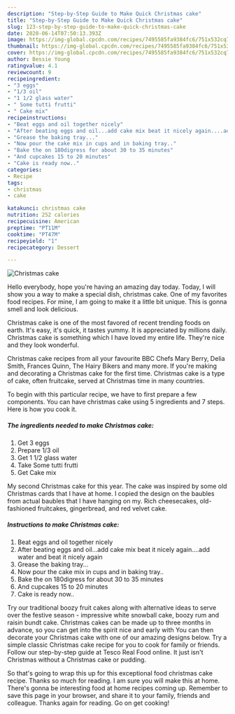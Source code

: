 ```yaml
---
description: "Step-by-Step Guide to Make Quick Christmas cake"
title: "Step-by-Step Guide to Make Quick Christmas cake"
slug: 123-step-by-step-guide-to-make-quick-christmas-cake
date: 2020-06-14T07:50:13.393Z
image: https://img-global.cpcdn.com/recipes/7495585fa9384fc6/751x532cq70/christmas-cake-recipe-main-photo.jpg
thumbnail: https://img-global.cpcdn.com/recipes/7495585fa9384fc6/751x532cq70/christmas-cake-recipe-main-photo.jpg
cover: https://img-global.cpcdn.com/recipes/7495585fa9384fc6/751x532cq70/christmas-cake-recipe-main-photo.jpg
author: Bessie Young
ratingvalue: 4.1
reviewcount: 9
recipeingredient:
- "3 eggs"
- "1/3 oil"
- "1 1/2 glass water"
- " Some tutti frutti"
- " Cake mix"
recipeinstructions:
- "Beat eggs and oil together nicely"
- "After beating eggs and oil...add cake mix beat it nicely again....add water and beat it nicely again"
- "Grease the baking tray..."
- "Now pour the cake mix in cups and in baking tray.."
- "Bake the on 180digress for about 30 to 35 minutes"
- "And cupcakes 15 to 20 minutes"
- "Cake is ready now.."
categories:
- Recipe
tags:
- christmas
- cake

katakunci: christmas cake 
nutrition: 252 calories
recipecuisine: American
preptime: "PT11M"
cooktime: "PT47M"
recipeyield: "1"
recipecategory: Dessert

---
```



![Christmas cake](https://img-global.cpcdn.com/recipes/7495585fa9384fc6/751x532cq70/christmas-cake-recipe-main-photo.jpg)

Hello everybody, hope you're having an amazing day today. Today, I will show you a way to make a special dish, christmas cake. One of my favorites food recipes. For mine, I am going to make it a little bit unique. This is gonna smell and look delicious.

Christmas cake is one of the most favored of recent trending foods on earth. It's easy, it's quick, it tastes yummy. It is appreciated by millions daily. Christmas cake is something which I have loved my entire life. They're nice and they look wonderful.

Christmas cake recipes from all your favourite BBC Chefs Mary Berry, Delia Smith, Frances Quinn, The Hairy Bikers and many more. If you&#39;re making and decorating a Christmas cake for the first time. Christmas cake is a type of cake, often fruitcake, served at Christmas time in many countries.


To begin with this particular recipe, we have to first prepare a few components. You can have christmas cake using 5 ingredients and 7 steps. Here is how you cook it.

<!--inarticleads1-->

##### The ingredients needed to make Christmas cake:

1. Get 3 eggs
1. Prepare 1/3 oil
1. Get 1 1/2 glass water
1. Take  Some tutti frutti
1. Get  Cake mix


My second Christmas cake for this year. The cake was inspired by some old Christmas cards that I have at home. I copied the design on the baubles from actual baubles that I have hanging on my. Rich cheesecakes, old-fashioned fruitcakes, gingerbread, and red velvet cake. 

<!--inarticleads2-->

##### Instructions to make Christmas cake:

1. Beat eggs and oil together nicely
1. After beating eggs and oil...add cake mix beat it nicely again....add water and beat it nicely again
1. Grease the baking tray...
1. Now pour the cake mix in cups and in baking tray..
1. Bake the on 180digress for about 30 to 35 minutes
1. And cupcakes 15 to 20 minutes
1. Cake is ready now..


Try our traditional boozy fruit cakes along with alternative ideas to serve over the festive season - impressive white snowball cake, boozy rum and raisin bundt cake. Christmas cakes can be made up to three months in advance, so you can get into the spirit nice and early with You can then decorate your Christmas cake with one of our amazing designs below. Try a simple classic Christmas cake recipe for you to cook for family or friends. Follow our step-by-step guide at Tesco Real Food online. It just isn&#39;t Christmas without a Christmas cake or pudding. 

So that's going to wrap this up for this exceptional food christmas cake recipe. Thanks so much for reading. I am sure you will make this at home. There's gonna be interesting food at home recipes coming up. Remember to save this page in your browser, and share it to your family, friends and colleague. Thanks again for reading. Go on get cooking!

